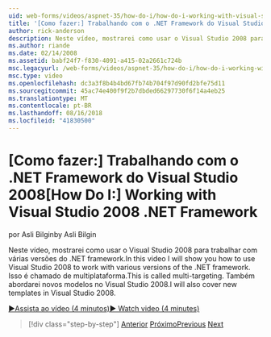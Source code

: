 ```yaml
---
uid: web-forms/videos/aspnet-35/how-do-i/how-do-i-working-with-visual-studio-2008-net-framework
title: '[Como fazer:] Trabalhando com o .NET Framework do Visual Studio 2008 | Microsoft Docs'
author: rick-anderson
description: Neste vídeo, mostrarei como usar o Visual Studio 2008 para trabalhar com várias versões do .NET framework. Isso é chamado de multiplataforma. Eu também será...
ms.author: riande
ms.date: 02/14/2008
ms.assetid: babf24f7-f830-4091-a415-02a2661c724b
msc.legacyurl: /web-forms/videos/aspnet-35/how-do-i/how-do-i-working-with-visual-studio-2008-net-framework
msc.type: video
ms.openlocfilehash: dc3a3f8b4b4bd67fb74b704f97d90fd2bfe75d11
ms.sourcegitcommit: 45ac74e400f9f2b7dbded66297730f6f14a4eb25
ms.translationtype: MT
ms.contentlocale: pt-BR
ms.lasthandoff: 08/16/2018
ms.locfileid: "41830500"
---
```

<a name="how-do-i-working-with-visual-studio-2008-net-framework"></a><span data-ttu-id="30d09-105">[Como fazer:] Trabalhando com o .NET Framework do Visual Studio 2008</span><span class="sxs-lookup"><span data-stu-id="30d09-105">[How Do I:] Working with Visual Studio 2008 .NET Framework</span></span>
====================
<span data-ttu-id="30d09-106">por Asli Bilgin</span><span class="sxs-lookup"><span data-stu-id="30d09-106">by Asli Bilgin</span></span>

<span data-ttu-id="30d09-107">Neste vídeo, mostrarei como usar o Visual Studio 2008 para trabalhar com várias versões do .NET framework.</span><span class="sxs-lookup"><span data-stu-id="30d09-107">In this video I will show you how to use Visual Studio 2008 to work with various versions of the .NET framework.</span></span> <span data-ttu-id="30d09-108">Isso é chamado de multiplataforma.</span><span class="sxs-lookup"><span data-stu-id="30d09-108">This is called multi-targeting.</span></span> <span data-ttu-id="30d09-109">Também abordarei novos modelos no Visual Studio 2008.</span><span class="sxs-lookup"><span data-stu-id="30d09-109">I will also cover new templates in Visual Studio 2008.</span></span>

[<span data-ttu-id="30d09-110">&#9654;Assista ao vídeo (4 minutos)</span><span class="sxs-lookup"><span data-stu-id="30d09-110">&#9654; Watch video (4 minutes)</span></span>](https://channel9.msdn.com/Blogs/ASP-NET-Site-Videos/how-do-i-working-with-visual-studio-2008-net-framework)

> [!div class="step-by-step"]
> <span data-ttu-id="30d09-111">[Anterior](how-do-i-cascading-style-sheets-in-visual-studio-2008.md)
> [Próximo](how-do-i-adding-elements-to-a-css-file-and-create-new-css-on-the-fly.md)</span><span class="sxs-lookup"><span data-stu-id="30d09-111">[Previous](how-do-i-cascading-style-sheets-in-visual-studio-2008.md)
[Next](how-do-i-adding-elements-to-a-css-file-and-create-new-css-on-the-fly.md)</span></span>
